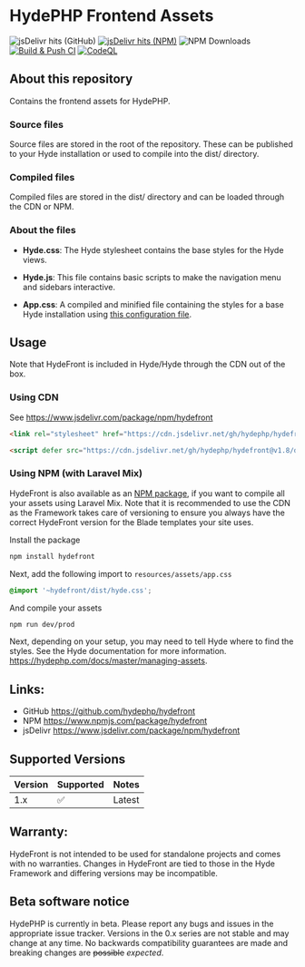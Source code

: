 # HydePHP Frontend Assets
![jsDelivr hits (GitHub)](https://img.shields.io/jsdelivr/gh/hm/hydephp/hydefront)
[![jsDelivr hits (NPM)](https://data.jsdelivr.com/v1/package/npm/hydefront/badge?style=rounded)](https://www.jsdelivr.com/package/npm/hydefront)
![NPM Downloads](https://img.shields.io/npm/dm/hydefront)
[![Build & Push CI](https://github.com/hydephp/hydefront/actions/workflows/node.js.yml/badge.svg)](https://github.com/hydephp/hydefront/actions/workflows/node.js.yml)
[![CodeQL](https://github.com/hydephp/hydefront/actions/workflows/codeql.yml/badge.svg)](https://github.com/hydephp/hydefront/actions/workflows/codeql.yml)

## About this repository

Contains the frontend assets for HydePHP.

### Source files
Source files are stored in the root of the repository. These can be published to your Hyde installation or used to compile into the dist/ directory.

### Compiled files
Compiled files are stored in the dist/ directory and can be loaded through the CDN or NPM.

### About the files

- **Hyde.css**:
The Hyde stylesheet contains the base styles for the Hyde views.

- **Hyde.js**:
This file contains basic scripts to make the navigation menu and sidebars interactive.

- **App.css**:
A compiled and minified file containing the styles for a base Hyde installation using [this configuration file](https://github.com/hydephp/hyde/blob/master/tailwind.config.js).


## Usage
Note that HydeFront is included in Hyde/Hyde through the CDN out of the box.

### Using CDN
See https://www.jsdelivr.com/package/npm/hydefront

```html
<link rel="stylesheet" href="https://cdn.jsdelivr.net/gh/hydephp/hydefront@v1.8/dist/hyde.css">

<script defer src="https://cdn.jsdelivr.net/gh/hydephp/hydefront@v1.8/dist/hyde.js"></script>
```

### Using NPM (with Laravel Mix)
HydeFront is also available as an [NPM package](https://www.npmjs.com/package/hydefront), if you want to compile all your assets using Laravel Mix. Note that it is recommended to use the CDN as the Framework takes care of versioning to ensure you always have the correct HydeFront version for the Blade templates your site uses.

Install the package
```bash
npm install hydefront
```

Next, add the following import to `resources/assets/app.css`
```css
@import '~hydefront/dist/hyde.css';
```

And compile your assets
```bash
npm run dev/prod
```

Next, depending on your setup, you may need to tell Hyde where to find the styles. See the Hyde documentation for more information. https://hydephp.com/docs/master/managing-assets.

## Links:
- GitHub https://github.com/hydephp/hydefront
- NPM https://www.npmjs.com/package/hydefront
- jsDelivr https://www.jsdelivr.com/package/npm/hydefront


## Supported Versions

| Version | Supported          | Notes    |
|---------|--------------------|----------|
| 1.x     | :white_check_mark: | Latest   |


## Warranty:
HydeFront is not intended to be used for standalone projects and comes with no warranties. Changes in HydeFront are tied to those in the Hyde Framework and differing versions may be incompatible.

## Beta software notice
HydePHP is currently in beta. Please report any bugs and issues in the appropriate issue tracker. Versions in the 0.x series are not stable and may change at any time. No backwards compatibility guarantees are made and breaking changes are <s>possible</s> <i>expected</i>.
